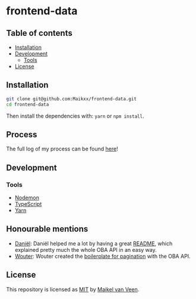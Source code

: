 # frontend-data

## Table of contents

* [Installation](#Installation)
* [Development](#Development)
    * [Tools](#Tools)
* [License](#License)

## Installation

```bash
git clone git@github.com:Maikxx/frontend-data.git
cd frontend-data
```

Then install the dependencies with: `yarn` or `npm install`.

## Process

The full log of my process can be found [here](docs/PROCESS.md)!

## Development

### Tools

* [Nodemon](https://nodemon.io)
* [TypeScript](https://www.typescriptlang.org)
* [Yarn](https://yarnpkg.com/en/)

## Honourable mentions

* [Daniël](https://github.com/DanielvandeVelde):
    Daniël helped me a lot by having a great [README](https://github.com/DanielvandeVelde/functional-programming/blob/master/README.md), which explained pretty much the whole OBA API in an easy way.
* [Wouter](https://github.com/maanlamp):
    Wouter created the [boilerplate for pagination](https://github.com/maanlamp/node-oba-api-wrapper) with the OBA API.

## License

This repository is licensed as [MIT](LICENSE) by [Maikel van Veen](https://github.com/maikxx).